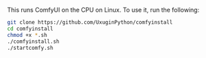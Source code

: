 This runs ComfyUI on the CPU on Linux. To use it, run the following:
```bash
git clone https://github.com/UxuginPython/comfyinstall
cd comfyinstall
chmod +x *.sh
./comfyinstall.sh
./startcomfy.sh
```
